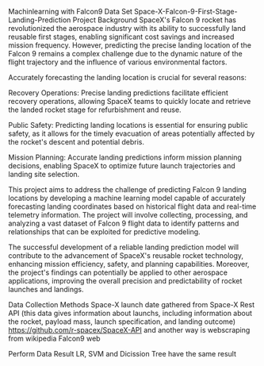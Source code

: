 Machinlearning with Falcon9 Data Set
Space-X-Falcon-9-First-Stage-Landing-Prediction
Project Background
SpaceX's Falcon 9 rocket has revolutionized the aerospace industry with its ability to successfully land reusable first stages, enabling significant cost savings and increased mission frequency. However, predicting the precise landing location of the Falcon 9 remains a complex challenge due to the dynamic nature of the flight trajectory and the influence of various environmental factors.

Accurately forecasting the landing location is crucial for several reasons:

Recovery Operations: Precise landing predictions facilitate efficient recovery operations, allowing SpaceX teams to quickly locate and retrieve the landed rocket stage for refurbishment and reuse.

Public Safety: Predicting landing locations is essential for ensuring public safety, as it allows for the timely evacuation of areas potentially affected by the rocket's descent and potential debris.

Mission Planning: Accurate landing predictions inform mission planning decisions, enabling SpaceX to optimize future launch trajectories and landing site selection.

This project aims to address the challenge of predicting Falcon 9 landing locations by developing a machine learning model capable of accurately forecasting landing coordinates based on historical flight data and real-time telemetry information. The project will involve collecting, processing, and analyzing a vast dataset of Falcon 9 flight data to identify patterns and relationships that can be exploited for predictive modeling.

The successful development of a reliable landing prediction model will contribute to the advancement of SpaceX's reusable rocket technology, enhancing mission efficiency, safety, and planning capabilities. Moreover, the project's findings can potentially be applied to other aerospace applications, improving the overall precision and predictability of rocket launches and landings.

Data Collection Methods
Space-X launch date gathered from Space-X Rest API (this data gives information about launchs, including information about the rocket, payload mass, launch specification, and landing outcome) https://github.com/r-spacex/SpaceX-API and another way is webscraping from wikipedia Falcon9 web

Perform Data
Result
LR, SVM and Dicission Tree have the same result
